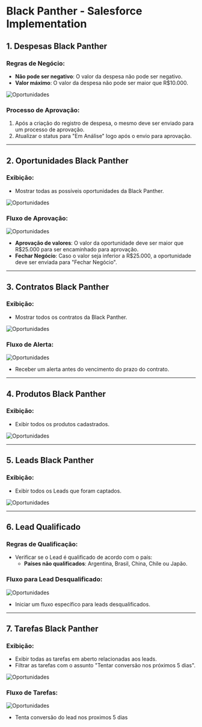 # Black Panther - Salesforce Implementation

## 1. Despesas Black Panther
### Regras de Negócio:
- **Não pode ser negativo**: O valor da despesa não pode ser negativo.
- **Valor máximo**: O valor da despesa não pode ser maior que R$10.000.

![Oportunidades](assets/Aprova%20Despesas.png)

### Processo de Aprovação:
1. Após a criação do registro de despesa, o mesmo deve ser enviado para um processo de aprovação.
2. Atualizar o status para "Em Análise" logo após o envio para aprovação.

---

## 2. Oportunidades Black Panther
### Exibição:
- Mostrar todas as possíveis oportunidades da Black Panther.

![Oportunidades](assets/Oportunidades%20Black%20Panthers.png)

### Fluxo de Aprovação:

![Oportunidades](assets/Atualiza%20Processo%20Aprovacao%20OP.png)
- **Aprovação de valores**: O valor da oportunidade deve ser maior que R$25.000 para ser encaminhado para aprovação.
- **Fechar Negócio**: Caso o valor seja inferior a R$25.000, a oportunidade deve ser enviada para "Fechar Negócio".

---

## 3. Contratos Black Panther
### Exibição:
- Mostrar todos os contratos da Black Panther.

![Oportunidades](assets/Contratos%20Black%20Panthers.png)

### Fluxo de Alerta:
![Oportunidades](assets/Vencimento%20Contrato.png)
- Receber um alerta antes do vencimento do prazo do contrato.

---

## 4. Produtos Black Panther
### Exibição:
- Exibir todos os produtos cadastrados.

![Oportunidades](assets/Produtos%20Black%20Panthers.png)

---

## 5. Leads Black Panther
### Exibição:
- Exibir todos os Leads que foram captados.

![Oportunidades](assets/Leads%20Black%20Panthers.png)

---

## 6. Lead Qualificado
### Regras de Qualificação:
- Verificar se o Lead é qualificado de acordo com o país:
  - **Países não qualificados**: Argentina, Brasil, China, Chile ou Japão.

### Fluxo para Lead Desqualificado:
![Oportunidades](assets/Lead_Qualificado.png)
- Iniciar um fluxo específico para leads desqualificados.

---

## 7. Tarefas Black Panther
### Exibição:
- Exibir todas as tarefas em aberto relacionadas aos leads.
- Filtrar as tarefas com o assunto "Tentar conversão nos próximos 5 dias".

![Oportunidades](assets/Tarefas%20Black%20Panthers.png)

### Fluxo de Tarefas:
![Oportunidades](assets/Lead_Qualificado.png)
- Tenta conversão do lead nos proximos 5 dias